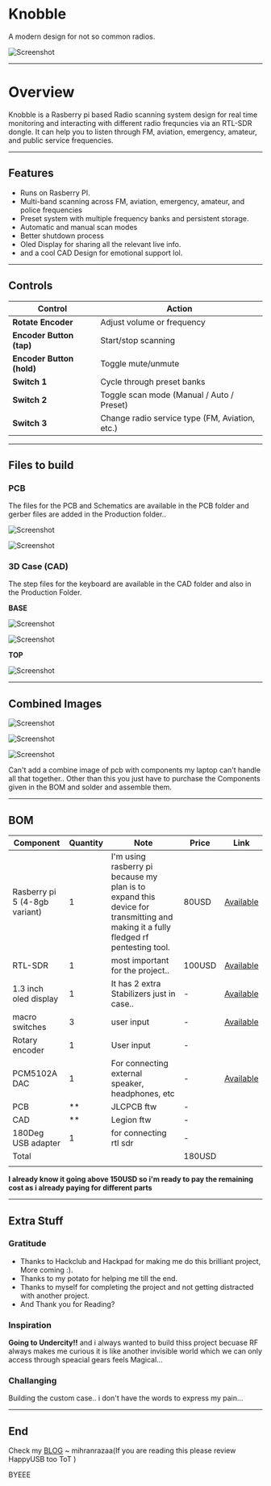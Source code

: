 # Knobble
A modern design for not so common radios.

![Screenshot](Assets/logo.png)

---

# Overview

Knobble is a Rasberry pi based Radio scanning system design for real time monitoring and interacting with different radio frequncies via an RTL-SDR dongle. It can help you to listen through FM, aviation, emergency, amateur, and public service frequencies.

---

## Features

- Runs on Rasberry PI.
- Multi-band scanning across FM, aviation, emergency, amateur, and police frequencies
- Preset system with multiple frequency banks and persistent storage.
- Automatic and manual scan modes
- Better shutdown process
- Oled Display for sharing all the relevant live info.
- and a cool CAD Design for emotional support lol.

---

## Controls

| Control                   | Action                                         |
| ------------------------- | ---------------------------------------------- |
| **Rotate Encoder**        | Adjust volume or frequency                     |
| **Encoder Button (tap)**  | Start/stop scanning                            |
| **Encoder Button (hold)** | Toggle mute/unmute                             |
| **Switch 1**              | Cycle through preset banks                     |
| **Switch 2**              | Toggle scan mode (Manual / Auto / Preset)      |
| **Switch 3**              | Change radio service type (FM, Aviation, etc.) |

---

## Files to build 

### PCB 

The files for the PCB and Schematics are available in the PCB folder and gerber files are added in the Production folder..

![Screenshot](Assets/3dpcb2.png)

![Screenshot](Assets/3dpcb.png)

### 3D Case (CAD)

The step files for the keyboard are available in the CAD folder and also in the Production Folder.

**BASE**

![Screenshot](Assets/tcad2.png)

![Screenshot](Assets/tcad4.png)

**TOP**

![Screenshot](Assets/tcad3.png)

---

## Combined Images

![Screenshot](Assets/tcad.png)

![Screenshot](Assets/ffcad.png)

![Screenshot](Assets/fcad3.png)


Can't add a combine image of pcb with components my laptop can't handle all that together..
Other than this you just have to purchase the Components given in the BOM and solder and assemble them.

---

## BOM 


| Component                     | Quantity | Note                                                                                                                              | Price  | Link                                                                                                                                                                                                                                                                                                                                                                                                                                                                                                                                                                                                |
| ----------------------------- | -------- | --------------------------------------------------------------------------------------------------------------------------------- | ------ | --------------------------------------------------------------------------------------------------------------------------------------------------------------------------------------------------------------------------------------------------------------------------------------------------------------------------------------------------------------------------------------------------------------------------------------------------------------------------------------------------------------------------------------------------------------------------------------------------- |
| Rasberry pi 5 (4-8gb variant) | 1        | I'm using rasberry pi because my plan is to expand this device for transmitting and making it a fully fledged rf pentesting tool. | 80USD  | [Available](https://www.amazon.in/Raspberry-Pi-Cortex-A76-Computer-RPI5-4GB-SINGLE/dp/B0CK3L9WD3/ref=sr_1_3?crid=1AK40TAY93FVZ&dib=eyJ2IjoiMSJ9.7GkeqpiPME_MaXJm-8abaYARAa9Staaf3G6BpTO7XNh8L7LWMqQiTSMZkRn6rMGalgTKNC8CmE2Ctz805lWJKJpXABBAJwev2pmTDL3T5CftWGIfDYLJnVp8lWb5S0iy_EvU0e2i9I_8n7q5Neype5SEofN9hdVXzUaAwCWH4__5iwVyKWNv5rxcaKw1xTN9YMhdWAVYlzmA9nJdEDaOvfnXgwawK5yAkzbfjPfggkU.Ax5HfAbNxLGqgjOn7U8XXQwX7r8QmKMs_q7rTe61u5Y&dib_tag=se&keywords=raspberry+pi+5+4gb&qid=1750676006&sprefix=raspberry+pi+5+4g%2Caps%2C260&sr=8-3)                                                         |
| RTL-SDR                       | 1        | most important for the project..                                                                                                  | 100USD | [Available](https://www.amazon.in/RTL-SDR-Blog-RTL2832U-Software-Defined/dp/B0BMKB3L47/ref=sr_1_1?crid=2C4S56L9CX1PE&dib=eyJ2IjoiMSJ9.vrn9A9hDsZHi4yjiG1trvMSzRxhD_uuHzN71yWss9l2EVpnytfdPnEXIFwrcJny1zmIVRvVtUhvyFSNoKzb1yxvalLyXDdiWkBQ2mTpkRoGzZ8Wxfuws8atBsW0tqKdTWJLxWOH_3GTho19gBUIO2VA6lKkbIaj3Ku8zpIpwZpF8VNhKeOxoXxwSxb_noDZlUUlfGjUrU1NDshFX7szdt0jhTyVoRQMHA8dSC9aHpHA.SLgATrtzhXpCY7_MnmqfAaUYf6Fbipp4gkf_yB0s9AU&dib_tag=se&keywords=RTL+SDR&qid=1750676059&sprefix=rtl+sd%2Caps%2C248&sr=8-1)                                                                                         |
| 1.3 inch oled display         | 1        | It has 2 extra Stabilizers just in case..                                                                                         | -      | [Available](https://www.amazon.in/OLED-Display-display-module-Blue/dp/B094W7TDKG/ref=sr_1_2?crid=3Q8FJIB11QGHE&dib=eyJ2IjoiMSJ9.B7UJuX2tN4RE5qUC46uLygug8WxLWjSOgkyJMu7-EXH34VlmGjoBuWPJP22TIlHrdvHc4LjgYXnp2hc3py_BE1EeIB7uhaHjrsFRpNXUNRdJJqR5dObtouw747pxiRkK7KSuLolsob9jHVAnGcaUQn5teiI1JISdhIaT3GLy4wLR4472yi4Cjp-WcG2tbnTWI6ai3V6rmwGP0F4cLP8XCu0CnJj878OKKMi18kqWd-w.z5miULqVkwuwROpuzjmyTGVz6pdf8Er0rOkTBH4zD-s&dib_tag=se&keywords=1%2C3+inch+oled+display&qid=1750676109&sprefix=1%2C3+inch+oled+displa%2Caps%2C227&sr=8-2)                                                               |
| macro switches                | 3        | user input                                                                                                                        | -      | [Available](https://www.amazon.in/ElectroBot-Momentary-Tactile-Push-Button/dp/B07PRRRBRY/ref=sr_1_1?crid=3A13O9GTZCJTT&dib=eyJ2IjoiMSJ9.ywZ6IJGz3wBwO5yx6JNpWU7bTNqhmG7V93EB-IZ-JDN9dq84HvncJGBKdq3szFXO7DjgEjtNHZZev_grtvow-EBgi9dbSdYb4x6gZz8frklBiRoYwr-HtvkC6vMB6OoucfVIfdCdwJNJl1YVmI-jnSBV9ggpTkX4rCflhf3Db0rXnLsw60gGAFM_zpkKHshmSplU8bJQTrlUSEH9eFQMwmh5EH5girDi91LfAx-8Y2GuOzoSNRSMNUPfkPEWzjJIPfmlXxrFK_xB74uM5Kiq-DCyVl3-jWP0sqg_Z1g6r8w.yTcfCG3KPUlAqFMJ61EKJjHU4YNpSfgYGlwQA2kAg7Y&dib_tag=se&keywords=micro+switches+6mm&qid=1750676178&sprefix=micro+switches+6m%2Caps%2C248&sr=8-1) |
| Rotary encoder                | 1        | User input                                                                                                                        | -      |                                                                                                                                                                                                                                                                                                                                                                                                                                                                                                                                                                                                     |
| PCM5102A DAC                  | 1        | For connecting external speaker, headphones, etc                                                                                  | -      | [Available](https://www.amazon.in/Interface-PCM5102-GY-PCM5102-Raspberry-PCM5102A/dp/B09PQHF16R/ref=sr_1_15?crid=1YX0XLBW8ZWNY&dib=eyJ2IjoiMSJ9.EWPfhJKcFHj2R-p3EVgfT5D-X4oLMYXwM_-vLGUpudKmRxYhwqX6aey8gtBNKkdAASQXu844Iid9WBTx2lBA1bv2xYkz6fwBt1dFvYdE6sG2CosxdD51Dh3MLEPffGDe_dWBAe4P_IBAJ5cuVufmeh-5bzf4qLRX0lOZ946L-Gtuiw0_-sMcYxu8FnViPLlfxAfLU6uOJZu9CnTm91o8r2BLsORIEDJdYd27YArhVaM.QF9wxeDbKYqty_NRyJtPCp8eS58gyRWdlPHmyjNJB0s&dib_tag=se&keywords=pcm5102+dac&qid=1750676267&sprefix=PCM5%2Caps%2C239&sr=8-15)                                                                            |
| PCB                           | **       | JLCPCB ftw                                                                                                                        | -      |                                                                                                                                                                                                                                                                                                                                                                                                                                                                                                                                                                                                     |
| CAD                           | **       | Legion ftw                                                                                                                        | -      |                                                                                                                                                                                                                                                                                                                                                                                                                                                                                                                                                                                                     |
| 180Deg USB adapter            | 1        | for connecting rtl sdr                                                                                                            | -      |                                                                                                                                                                                                                                                                                                                                                                                                                                                                                                                                                                                                     |
| Total                         |          |                                                                                                                                   | 180USD |                                                                                                                                                                                                                                                                                                                                                                                                                                                                                                                                                                                                     |
|                               |          |                                                                                                                                   |        |                                                                                                                                                                                                                                                                                                                                                                                                                                                                                                                                                                                                     |

**I already know it going above 150USD so i'm ready to pay the remaining cost as i already paying for different parts**

---

## Extra Stuff

### Gratitude
- Thanks to Hackclub and Hackpad for making me do this brilliant project, More coming :).
- Thanks to my potato for helping me till the end.
- Thanks to myself for completing the project and not getting distracted with another project.
- And Thank you for Reading?

### Inspiration
**Going to Undercity!!** and i always wanted to build thiss project becuase RF always makes me curious it is like another invisible world which we can only access through speacial gears feels Magical...

### Challanging
Building the custom case.. i don't have the words to express my pain...

---

## End
Check my [BLOG](https://mihranrazaa.pages.dev/)
~ mihranrazaa(If you are reading this please review HappyUSB too ToT )

BYEEE
